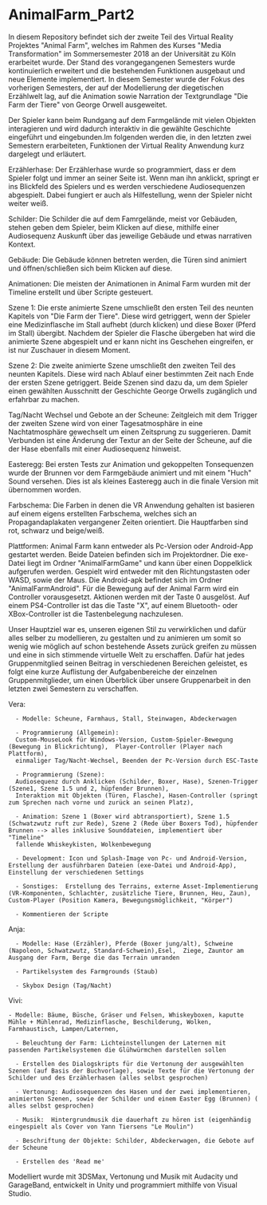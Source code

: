 # AnimalFarm_Part2


In diesem Repository befindet sich der zweite Teil des Virtual Reality Projektes "Animal Farm", welches im Rahmen des Kurses "Media Transformation" im Sommersemester 2018 an der Universität zu Köln erarbeitet wurde. Der Stand des vorangegangenen Semesters wurde kontinuierlich erweitert und die bestehenden Funktionen ausgebaut und neue Elemente implementiert.
In diesem Semester wurde der Fokus des vorherigen Semesters, der auf der Modellierung der diegetischen Erzählwelt lag, auf die Animation sowie Narration der Textgrundlage "Die Farm der Tiere" von George Orwell ausgeweitet. 

Der Spieler kann beim Rundgang auf dem Farmgelände mit vielen Objekten interagieren und wird dadurch interaktiv in die gewählte Geschichte eingeführt und eingebunden.Im folgenden werden die, in den letzten zwei Semestern erarbeiteten, Funktionen der Virtual Reality Anwendung kurz dargelegt und erläutert.


Erzählerhase: Der Erzählerhase wurde so programmiert, dass er dem Spieler folgt und immer an seiner Seite ist. Wenn man ihn anklickt, springt er ins Blickfeld des Spielers und es werden verschiedene Audiosequenzen abgespielt. Dabei fungiert er auch als Hilfestellung, wenn der Spieler nicht weiter weiß. 

Schilder: Die Schilder die auf dem Famrgelände, meist vor Gebäuden, stehen geben dem Spieler, beim Klicken auf diese, mithilfe einer Audiosequenz Auskunft über das jeweilige Gebäude und etwas narrativen Kontext.

Gebäude: Die Gebäude können betreten werden, die Türen sind animiert und öffnen/schließen sich beim Klicken auf diese.

Animationen: Die meisten der Animationen in Animal Farm wurden mit der Timeline erstellt und über Scripte gesteuert. 

Szene 1: Die erste animierte Szene umschließt den ersten Teil des neunten Kapitels von "Die Farm der Tiere". Diese wird getriggert, wenn der Spieler eine Medizinflasche im Stall aufhebt (durch klicken) und diese Boxer (Pferd im Stall) übergibt. Nachdem der Spieler die Flasche übergeben hat wird die animierte Szene abgespielt und er kann nicht ins Geschehen eingreifen, er ist nur Zuschauer in diesem Moment.

Szene 2: Die zweite animierte Szene umschließt den zweiten Teil des neunten Kapitels. Diese wird nach Ablauf einer bestimmten Zeit nach Ende der ersten Szene getriggert. Beide Szenen sind dazu da, um dem Spieler einen gewählten Ausschnitt der Geschichte George Orwells zugänglich und erfahrbar zu machen.

Tag/Nacht Wechsel und Gebote an der Scheune: Zeitgleich mit dem Trigger der zweiten Szene wird von einer Tagesatmosphäre in eine Nachtatmosphäre gewechselt um einen Zeitsprung zu suggerieren. Damit Verbunden ist eine Änderung der Textur an der Seite der Scheune, auf die der Hase ebenfalls mit einer Audiosequenz hinweist.

Easteregg: Bei ersten Tests zur Animation und gekoppelten Tonsequenzen wurde der Brunnen vor dem Farmgebäude animiert und mit einem "Huch" Sound versehen. Dies ist als kleines Easteregg auch in die finale Version mit übernommen worden.

Farbschema: Die Farben in denen die VR Anwendung gehalten ist basieren auf einem eigens erstellten Farbschema, welches sich an Propagandaplakaten vergangener Zeiten orientiert. Die Hauptfarben sind rot, schwarz und beige/weiß.

Plattformen: Animal Farm kann entweder als Pc-Version oder Android-App gestartet werden. Beide Dateien befinden sich im Projektordner. Die exe-Datei liegt im Ordner "AnimalFarmGame" und kann über einen Doppelklick aufgerufen werden. Gespielt wird entweder mit den Richtungstasten oder WASD, sowie der Maus. 
Die Android-apk befindet sich im Ordner "AnimalFarmAndroid". Für die Bewegung auf der Animal Farm wird ein Controller vorausgesetzt. Aktionen werden mit der Taste 0 ausgelöst. Auf einem PS4-Controller ist das die Taste "X", auf einem Bluetooth- oder XBox-Controller ist die Tastenbelegung nachzulesen. 

Unser Hauptziel war es, unseren eigenen Stil zu verwirklichen und dafür alles selber zu modellieren, zu gestalten und zu animieren um somit so wenig wie möglich auf schon bestehende Assets zurück greifen zu müssen und eine in sich stimmende virtuelle Welt zu erschaffen. Dafür hat jedes Gruppenmitglied seinen Beitrag in verschiedenen Bereichen geleistet, es folgt eine kurze Auflistung der Aufgabenbereiche der einzelnen Gruppenmitglieder, um einen Überblick über unsere Gruppenarbeit in den letzten zwei Semestern zu verschaffen.

Vera: 
      
      - Modelle: Scheune, Farmhaus, Stall, Steinwagen, Abdeckerwagen
      
      - Programmierung (Allgemein): 
      Custom-MouseLook für Windows-Version, Custom-Spieler-Bewegung (Bewegung in Blickrichtung),  Player-Controller (Player nach Plattform),
      einmaliger Tag/Nacht-Wechsel, Beenden der Pc-Version durch ESC-Taste
      
      - Programmierung (Szene): 
      Audiosequenz durch Anklicken (Schilder, Boxer, Hase), Szenen-Trigger (Szene1, Szene 1.5 und 2, hüpfender Brunnen), 
      Interaktion mit Objekten (Türen, Flasche), Hasen-Controller (springt zum Sprechen nach vorne und zurück an seinen Platz), 
      
      - Animation: Szene 1 (Boxer wird abtransportiert), Szene 1.5 (Schwatzwutz ruft zur Rede), Szene 2 (Rede über Boxers Tod), hüpfender Brunnen --> alles inklusive Sounddateien, implementiert über "Timeline"
      fallende Whiskeykisten, Wolkenbewegung
      
      - Development: Icon und Splash-Image von Pc- und Android-Version, Erstellung der ausführbaren Dateien (exe-Datei und Android-App), Einstellung der verschiedenen Settings
      
      - Sonstiges:  Erstellung des Terrains, externe Asset-Implementierung (VR-Komponenten, Schlachter, zusätzliche Tiere, Brunnen, Heu, Zaun), Custom-Player (Position Kamera, Bewegungsmöglichkeit, "Körper") 
      
      - Kommentieren der Scripte

Anja: 

      - Modelle: Hase (Erzähler), Pferde (Boxer jung/alt), Schweine (Napoleon, Schwatzwutz, Standard-Schwein),Esel,  Ziege, Zauntor am Ausgang der Farm, Berge die das Terrain umranden
      
      - Partikelsystem des Farmgrounds (Staub)
      
      - Skybox Design (Tag/Nacht)


Vivi:

    - Modelle: Bäume, Büsche, Gräser und Felsen, Whiskeyboxen, kaputte Mühle + Mühlenrad, Medizinflasche, Beschilderung, Wolken, Farmhaustisch, Lampen/Laternen, 

      - Beleuchtung der Farm: Lichteinstellungen der Laternen mit passenden Partikelsystemen die Glühwürmchen darstellen sollen
      
      - Erstellen des Dialogskripts für die Vertonung der ausgewählten Szenen (auf Basis der Buchvorlage), sowie Texte für die Vertonung der Schilder und des Erzählerhasen (alles selbst gesprochen)
      
      - Vertonung: Audiosequenzen des Hasen und der zwei implementieren, animierten Szenen, sowie der Schilder und einem Easter Egg (Brunnen) ( alles selbst gesprochen)
      
      - Musik:  Hintergrundmusik die dauerhaft zu hören ist (eigenhändig eingespielt als Cover von Yann Tiersens "Le Moulin")
      
      - Beschriftung der Objekte: Schilder, Abdeckerwagen, die Gebote auf der Scheune
      
      - Erstellen des 'Read me'
      
      
Modelliert wurde mit 3DSMax, Vertonung und Musik mit Audacity und GarageBand, entwickelt in Unity und programmiert mithilfe von Visual Studio.
      
